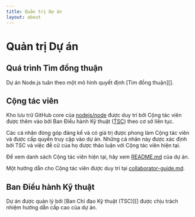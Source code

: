 ```yaml
---
title: Quản trị Dự án
layout: about
---
```


# Quản trị Dự án

## Quá trình Tìm đồng thuận

Dự án Node.js tuân theo một mô hình quyết định \[Tìm đồng thuận]\[].

## Cộng tác viên

Kho lưu trữ GitHub core của [nodejs/node][] được duy trì bởi Cộng tác viên
được thêm vào bởi Ban Điều hành Kỹ thuật ([TSC][]) theo cơ sở liên tục.

Các cá nhân đóng góp đáng kể và có giá trị được phong làm Cộng tác viên
và được cấp quyền truy cập vào dự án. Những cá nhân này được xác định bởi
TSC và việc đề cử của họ được thảo luận với Cộng tác viên hiện tại.

Để xem danh sách Cộng tác viên hiện tại, hãy xem [README.md][] của dự án.

Một hướng dẫn cho Cộng tác viên được duy trì tại [collaborator-guide.md][].

## Ban Điều hành Kỹ thuật

Dự án được quản lý bởi \[Ban Chỉ đạo Kỹ thuật (TSC)]\[]
được chịu trách nhiệm hướng dẫn cấp cao của dự án.

[consensus seeking]: https://en.wikipedia.org/wiki/Consensus-seeking_decision-making
[readme.md]: https://github.com/nodejs/node/blob/main/README.md#current-project-team-members
[tsc]: https://github.com/nodejs/TSC
[technical steering committee (tsc)]: https://github.com/nodejs/TSC/blob/main/TSC-Charter.md
[collaborator-guide.md]: https://github.com/nodejs/node/blob/main/doc/contributing/collaborator-guide.md
[nodejs/node]: https://github.com/nodejs/node
